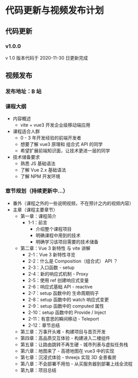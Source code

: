 # 代码更新与视频发布计划

## 代码更新

### v1.0.0

v 1.0 版本代码于 2020-11-30 日更新完成

## 视频发布

### 发布地址：B 站

### 课程大纲

- 内容概述
  - vite + vue3 开发企业级移动端应用
- 课程适合人群
  - 0 - 3 年开发经验的前端开发者
  - 想要了解 vue3 原理和 组合式 API 的同学
  - 希望扩展前端知识面，让技术更进一层的同学
- 技术储备要求
  - 熟悉 JS 基础语法
  - 了解 Vue 2.x 基础语法
  - 了解 NPM 开发环境

### 章节规划（持续更新中...）

- 番外（课程之外的一些说明视频，不在预计之内的视频内容）
- 主章（课程主要章节）
  - 第一章：课程简介
    - 1-1：前言
      - 介绍整个课程项目
      - 明确课程中用到的技术
      - 明确学习该项目需要的技术储备
  - 第二章：Vue 3 新特性 与 vite 讲解
    - 2-1：Vue 3 新特性寻览
    - 2-2：什么是 Composition（组合式） API ？
    - 2-3：入口函数 - setup
    - 2-4：新的响应式机制 - Proxy
    - 2-5：使用 ref 创建响应式变量
    - 2-6：响应式基础 API - reactive
    - 2-7：setup 函数中的 生命周期钩子
    - 2-8：setup 函数中的 watch 响应式变更
    - 2-9：setup 函数中的 computed 属性
    - 2-10：setup 函数中的 Provide / Inject
    - 2-11：有意思的瞬间移动 - Teleport
    - 2-12：章节总结
  - 第三章：万事开头难 - 构建项目与首页开发
  - 第四章：高品质交互体验 - 构建进入二楼组件
  - 第五章：让路由跳转不再生硬 - 城市列表与虚拟任务栈
  - 第六章：地图来了 - 高德地图在 vue3 中的实现
  - 第七章：沉浸式体验 - threejs 实现 3D 全景看房
  - 第八章：不会部署不用怕 - 从买服务器到部署上线全流程
  - 第九章：项目总结
